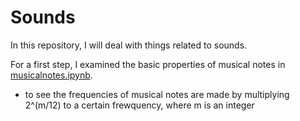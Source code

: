 # Sounds

In this repository, I will deal with things related to sounds. 


For a first step, I examined the basic properties of musical notes in [musicalnotes.ipynb](https://github.com/teruyuki-yamasaki/Sounds/blob/main/musicnotes.ipynb).

- to see the frequencies of musical notes are made by multiplying 2^(m/12) to a certain frewquency, where m is an integer
